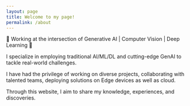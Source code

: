 ```yaml
---
layout: page
title: Welcome to my page!
permalink: /about
---
```


🌟 Working at the intersection of Generative AI | Computer Vision | Deep Learning 🌟

I specialize in employing traditional AI/ML/DL and cutting-edge GenAI to tackle real-world challenges.

I have had the privilege of working on diverse projects, collaborating with talented teams, deploying solutions on Edge devices as well as cloud.

Through this website, I aim to share my knowledge, experiences, and discoveries.
